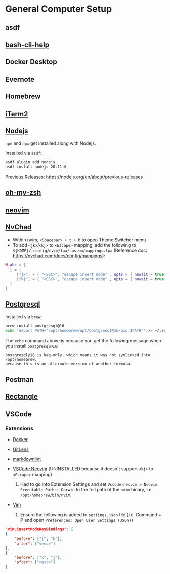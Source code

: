 # General Computer Setup

## asdf

## [bash-cli-help](https://github.com/lpremuda/bash-cli-help)

## Docker Desktop

## Evernote

## Homebrew

## [iTerm2](https://iterm2.com/)

## [Nodejs](https://nodejs.org/en)

`npm` and `npx` get installed along with Nodejs.

Installed via `asdf`:

```bash
asdf plugin add nodejs
asdf install nodejs 20.11.0
```

Previous Releases: https://nodejs.org/en/about/previous-releases

## [oh-my-zsh](https://ohmyz.sh/)

## [neovim](https://neovim.io/)

## [NvChad](https://nvchad.com/)

- Within nvim, `<Spacebar> + t + h` to open Theme Switcher menu
- To add `<jk>`/`<kj>` to `<Escape>` mapping, add the following to `${HOME}/.config/nvim/lua/custom/mappings.lua` (Reference doc: https://nvchad.com/docs/config/mappings):

```lua
M.abc = {
  i = {
     ["jk"] = { "<ESC>", "escape insert mode" , opts = { nowait = true }},
     ["kj"] = { "<ESC>", "escape insert mode" , opts = { nowait = true }},
  }
}
```

## [Postgresql](https://www.postgresql.org/)

Installed via `brew`:

```bash
brew install postgresql@16
echo 'export PATH="/opt/homebrew/opt/postgresql@16/bin:$PATH"' >> ~/.zshrc
```

The `echo` command above is because you get the following message when you install `postgresql@16`:

```
postgresql@16 is keg-only, which means it was not symlinked into /opt/homebrew,
because this is an alternate version of another formula.
```

## Postman

## [Rectangle](https://rectangleapp.com/)

## VSCode

### Extensions

- [Docker](https://marketplace.visualstudio.com/items?itemName=ms-azuretools.vscode-docker)
- [GitLens](https://marketplace.visualstudio.com/items?itemName=eamodio.gitlens)
- [markdownlint](https://marketplace.visualstudio.com/items?itemName=DavidAnson.vscode-markdownlint)
- [VSCode Neovim](https://marketplace.visualstudio.com/items?itemName=asvetliakov.vscode-neovim) (UNINSTALLED because it doesn't support `<kj>` to `<Escape>` mapping)

    1. Had to go into Extension Settings and set `Vscode-neovim > Neovim Executable Paths: Darwin` to the full path of the `nvim` binary, i.e. `/opt/homebrew/bin/nvim`.

- [Vim](https://marketplace.visualstudio.com/items?itemName=vscodevim.vim)

    1. Ensure the following is added to `settings.json` file (i.e. Command + P and open `Preferences: Open User Settings (JSON)`)

```json
"vim.insertModeKeyBindings": [
{
    "before": ["j", "k"],
    "after": ["<esc>"]
},
{
    "before": ["k", "j"],
    "after": ["<esc>"]
}
```
